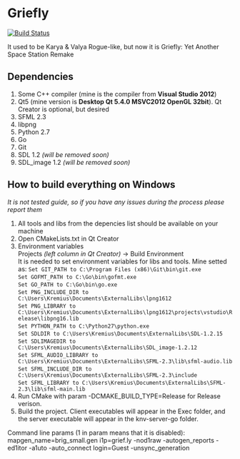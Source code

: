 Griefly
===========

[![Build Status](https://travis-ci.org/kremius/karya-valya.svg?branch=master)](https://travis-ci.org/kremius/karya-valya)

It used to be Karya &amp; Valya Rogue-like, but now it is Griefly: Yet Another Space Station Remake

Dependencies
-------------
1. Some C++ compiler (mine is the compiler from **Visual Studio 2012**)
2. Qt5 (mine version is **Desktop Qt 5.4.0 MSVC2012 OpenGL 32bit**). Qt Creator is optional, but desired
3. SFML 2.3
4. libpng
5. Python 2.7
6. Go
7. Git
8. SDL 1.2 _(will be removed soon)_
9. SDL_image 1.2 _(will be removed soon)_

How to build everything on Windows
-----------------------------------
_It is not tested guide, so if you have any issues during the process please report them_

1. All tools and libs from the depencies list should be available on your machine
2. Open CMakeLists.txt in Qt Creator
3. Environment variables  
   Projects _(left column in Qt Creator)_ -> Build Environment  
   It is needed to set environment variables for libs and tools.
   Mine setted as:
  `Set GIT_PATH to C:\Program Files (x86)\Git\bin\git.exe`  
  `Set GOFMT_PATH to C:\Go\bin\gofmt.exe`  
  `Set GO_PATH to C:\Go\bin\go.exe`  
  `Set PNG_INCLUDE_DIR to C:\Users\Kremius\Documents\ExternalLibs\lpng1612`    
  `Set PNG_LIBRARY to C:\Users\Kremius\Documents\ExternalLibs\lpng1612\projects\vstudio\Release\libpng16.lib`    
  `Set PYTHON_PATH to C:\Python27\python.exe`    
  `Set SDLDIR to C:\Users\Kremius\Documents\ExternalLibs\SDL-1.2.15`    
  `Set SDLIMAGEDIR to C:\Users\Kremius\Documents\ExternalLibs\SDL_image-1.2.12`  
  `Set SFML_AUDIO_LIBRARY to C:\Users\Kremius\Documents\ExternalLibs\SFML-2.3\lib\sfml-audio.lib`  
  `Set SFML_INCLUDE_DIR to C:\Users\Kremius\Documents\ExternalLibs\SFML-2.3\include`  
  `Set SFML_LIBRARY to C:\Users\Kremius\Documents\ExternalLibs\SFML-2.3\lib\sfml-main.lib`  
4. Run CMake with param -DCMAKE_BUILD_TYPE=Release for Release verison.
5. Build the project. Client executables will appear in the Exec folder, and the server executable will appear in the knv-server-go folder.

Command line params (1 in param means that it is disabled):
mapgen_name=brig_small.gen i1p=grief.ly -nod1raw -autogen_reports -ed1itor -a1uto -auto_connect login=Guest -unsync_generation
